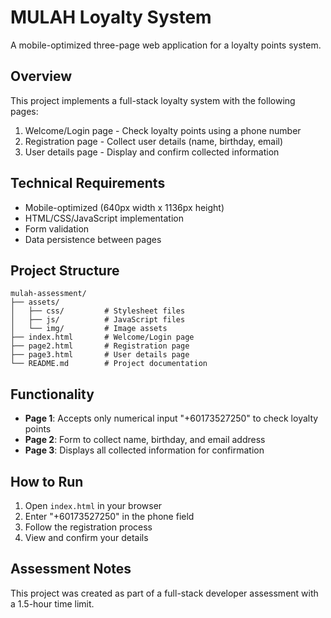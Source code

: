 # MULAH Loyalty System

A mobile-optimized three-page web application for a loyalty points system.

## Overview
This project implements a full-stack loyalty system with the following pages:
1. Welcome/Login page - Check loyalty points using a phone number
2. Registration page - Collect user details (name, birthday, email)
3. User details page - Display and confirm collected information

## Technical Requirements
- Mobile-optimized (640px width x 1136px height)
- HTML/CSS/JavaScript implementation
- Form validation
- Data persistence between pages

## Project Structure
```
mulah-assessment/
├── assets/
│   ├── css/         # Stylesheet files
│   ├── js/          # JavaScript files
│   └── img/         # Image assets
├── index.html       # Welcome/Login page
├── page2.html       # Registration page
├── page3.html       # User details page
└── README.md        # Project documentation
```

## Functionality
- **Page 1**: Accepts only numerical input "+60173527250" to check loyalty points
- **Page 2**: Form to collect name, birthday, and email address
- **Page 3**: Displays all collected information for confirmation

## How to Run
1. Open `index.html` in your browser
2. Enter "+60173527250" in the phone field
3. Follow the registration process
4. View and confirm your details

## Assessment Notes
This project was created as part of a full-stack developer assessment with a 1.5-hour time limit.